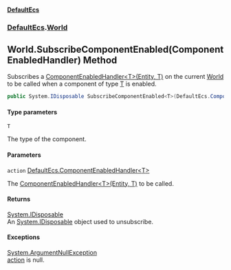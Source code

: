 #### [DefaultEcs](DefaultEcs.md 'DefaultEcs')
### [DefaultEcs](DefaultEcs.md#DefaultEcs 'DefaultEcs').[World](World.md 'DefaultEcs.World')

## World.SubscribeComponentEnabled<T>(ComponentEnabledHandler<T>) Method

Subscribes a [ComponentEnabledHandler&lt;T&gt;(Entity, T)](ComponentEnabledHandler_T_(Entity,T).md 'DefaultEcs.ComponentEnabledHandler<T>(DefaultEcs.Entity, T)') on the current [World](World.md 'DefaultEcs.World') to be called when a component of type [T](World.SubscribeComponentEnabled_T_(ComponentEnabledHandler_T_).md#DefaultEcs.World.SubscribeComponentEnabled_T_(DefaultEcs.ComponentEnabledHandler_T_).T 'DefaultEcs.World.SubscribeComponentEnabled<T>(DefaultEcs.ComponentEnabledHandler<T>).T') is enabled.

```csharp
public System.IDisposable SubscribeComponentEnabled<T>(DefaultEcs.ComponentEnabledHandler<T> action);
```
#### Type parameters

<a name='DefaultEcs.World.SubscribeComponentEnabled_T_(DefaultEcs.ComponentEnabledHandler_T_).T'></a>

`T`

The type of the component.
#### Parameters

<a name='DefaultEcs.World.SubscribeComponentEnabled_T_(DefaultEcs.ComponentEnabledHandler_T_).action'></a>

`action` [DefaultEcs.ComponentEnabledHandler&lt;](ComponentEnabledHandler_T_(Entity,T).md 'DefaultEcs.ComponentEnabledHandler<T>(DefaultEcs.Entity, T)')[T](World.SubscribeComponentEnabled_T_(ComponentEnabledHandler_T_).md#DefaultEcs.World.SubscribeComponentEnabled_T_(DefaultEcs.ComponentEnabledHandler_T_).T 'DefaultEcs.World.SubscribeComponentEnabled<T>(DefaultEcs.ComponentEnabledHandler<T>).T')[&gt;](ComponentEnabledHandler_T_(Entity,T).md 'DefaultEcs.ComponentEnabledHandler<T>(DefaultEcs.Entity, T)')

The [ComponentEnabledHandler&lt;T&gt;(Entity, T)](ComponentEnabledHandler_T_(Entity,T).md 'DefaultEcs.ComponentEnabledHandler<T>(DefaultEcs.Entity, T)') to be called.

#### Returns
[System.IDisposable](https://docs.microsoft.com/en-us/dotnet/api/System.IDisposable 'System.IDisposable')  
An [System.IDisposable](https://docs.microsoft.com/en-us/dotnet/api/System.IDisposable 'System.IDisposable') object used to unsubscribe.

#### Exceptions

[System.ArgumentNullException](https://docs.microsoft.com/en-us/dotnet/api/System.ArgumentNullException 'System.ArgumentNullException')  
[action](World.SubscribeComponentEnabled_T_(ComponentEnabledHandler_T_).md#DefaultEcs.World.SubscribeComponentEnabled_T_(DefaultEcs.ComponentEnabledHandler_T_).action 'DefaultEcs.World.SubscribeComponentEnabled<T>(DefaultEcs.ComponentEnabledHandler<T>).action') is null.